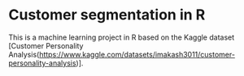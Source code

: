 # Customer segmentation in R

This is a machine learning project in R based on the Kaggle dataset [Customer Personality Analysis(https://www.kaggle.com/datasets/imakash3011/customer-personality-analysis)].
